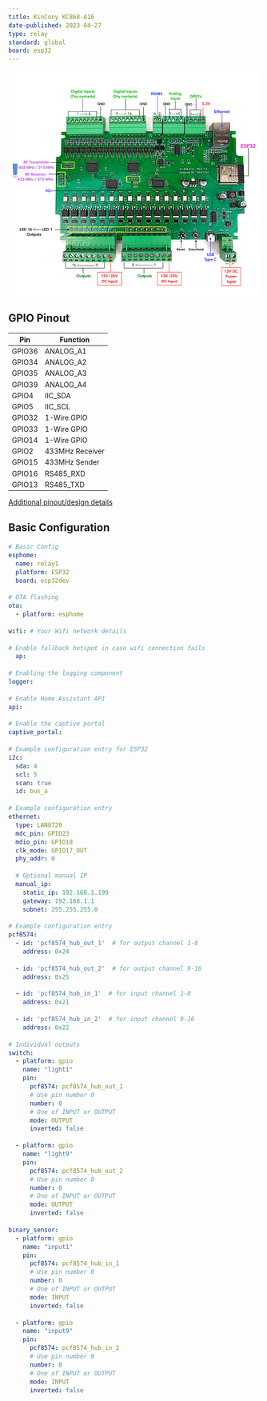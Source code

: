 ```yaml
---
title: KinCony KC868-A16
date-published: 2023-04-27
type: relay
standard: global
board: esp32
---
```


![Product](kc868-a16.jpg "Product Image")

## GPIO Pinout

| Pin    | Function            |
| ------ | ------------------- |
| GPIO36 | ANALOG_A1           |
| GPIO34 | ANALOG_A2           |
| GPIO35 | ANALOG_A3           |
| GPIO39 | ANALOG_A4           |
| GPIO4  | IIC_SDA             |
| GPIO5  | IIC_SCL             |
| GPIO32 | 1-Wire GPIO         |
| GPIO33 | 1-Wire GPIO         |
| GPIO14 | 1-Wire GPIO         |
| GPIO2  | 433MHz Receiver     |
| GPIO15 | 433MHz Sender       |
| GPIO16 | RS485_RXD           |
| GPIO13 | RS485_TXD           |

[Additional pinout/design details](https://www.kincony.com/arduino-esp32-16-channel-relay-module-2.html)

## Basic Configuration

```yaml
# Basic Config
esphome:
  name: relay1
  platform: ESP32
  board: esp32dev

# OTA flashing
ota:
  - platform: esphome

wifi: # Your Wifi network details
  
# Enable fallback hotspot in case wifi connection fails  
  ap:

# Enabling the logging component
logger:

# Enable Home Assistant API
api:

# Enable the captive portal
captive_portal:

# Example configuration entry for ESP32
i2c:
  sda: 4
  scl: 5
  scan: true
  id: bus_a

# Example configuration entry
ethernet:
  type: LAN8720
  mdc_pin: GPIO23
  mdio_pin: GPIO18
  clk_mode: GPIO17_OUT
  phy_addr: 0

  # Optional manual IP
  manual_ip:
    static_ip: 192.168.1.199
    gateway: 192.168.1.1
    subnet: 255.255.255.0  

# Example configuration entry
pcf8574:
  - id: 'pcf8574_hub_out_1'  # for output channel 1-8
    address: 0x24

  - id: 'pcf8574_hub_out_2'  # for output channel 9-16
    address: 0x25

  - id: 'pcf8574_hub_in_1'  # for input channel 1-8
    address: 0x21

  - id: 'pcf8574_hub_in_2'  # for input channel 9-16
    address: 0x22

# Individual outputs
switch:
  - platform: gpio
    name: "light1"
    pin:
      pcf8574: pcf8574_hub_out_1
      # Use pin number 0
      number: 0
      # One of INPUT or OUTPUT
      mode: OUTPUT
      inverted: false

  - platform: gpio
    name: "light9"
    pin:
      pcf8574: pcf8574_hub_out_2
      # Use pin number 0
      number: 0
      # One of INPUT or OUTPUT
      mode: OUTPUT
      inverted: false

binary_sensor:
  - platform: gpio
    name: "input1"
    pin:
      pcf8574: pcf8574_hub_in_1
      # Use pin number 0
      number: 0
      # One of INPUT or OUTPUT
      mode: INPUT
      inverted: false

  - platform: gpio
    name: "input9"
    pin:
      pcf8574: pcf8574_hub_in_2
      # Use pin number 0
      number: 0
      # One of INPUT or OUTPUT
      mode: INPUT
      inverted: false

```
